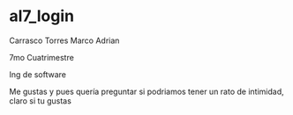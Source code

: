 # al7_login

Carrasco Torres Marco Adrian

7mo Cuatrimestre

Ing de software

Me gustas y pues quería preguntar si podriamos tener un rato de intimidad, claro si tu gustas
